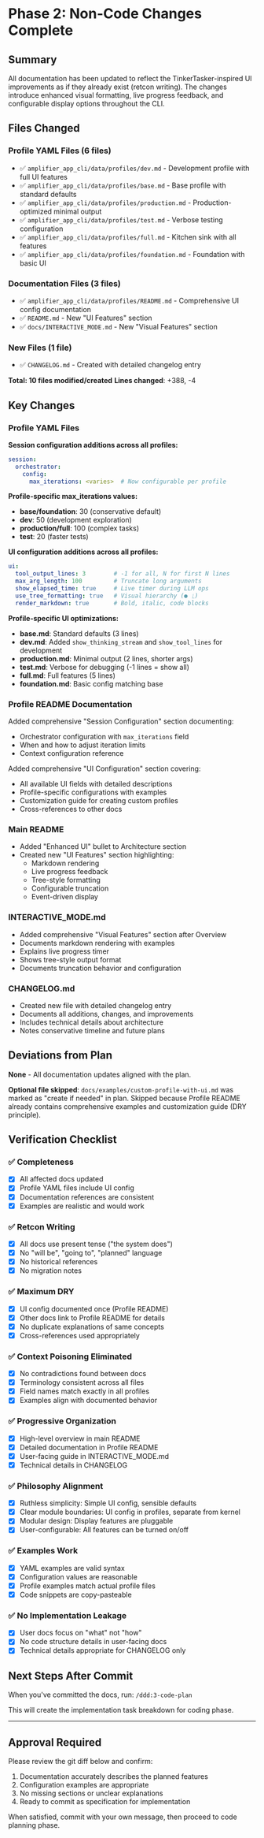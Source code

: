 # Phase 2: Non-Code Changes Complete

## Summary

All documentation has been updated to reflect the TinkerTasker-inspired UI improvements as if they already exist (retcon writing). The changes introduce enhanced visual formatting, live progress feedback, and configurable display options throughout the CLI.

## Files Changed

### Profile YAML Files (6 files)
- ✅ `amplifier_app_cli/data/profiles/dev.md` - Development profile with full UI features
- ✅ `amplifier_app_cli/data/profiles/base.md` - Base profile with standard defaults
- ✅ `amplifier_app_cli/data/profiles/production.md` - Production-optimized minimal output
- ✅ `amplifier_app_cli/data/profiles/test.md` - Verbose testing configuration
- ✅ `amplifier_app_cli/data/profiles/full.md` - Kitchen sink with all features
- ✅ `amplifier_app_cli/data/profiles/foundation.md` - Foundation with basic UI

### Documentation Files (3 files)
- ✅ `amplifier_app_cli/data/profiles/README.md` - Comprehensive UI config documentation
- ✅ `README.md` - New "UI Features" section
- ✅ `docs/INTERACTIVE_MODE.md` - New "Visual Features" section

### New Files (1 file)
- ✅ `CHANGELOG.md` - Created with detailed changelog entry

**Total: 10 files modified/created**
**Lines changed**: +388, -4

## Key Changes

### Profile YAML Files

**Session configuration additions across all profiles:**
```yaml
session:
  orchestrator:
    config:
      max_iterations: <varies>  # Now configurable per profile
```

**Profile-specific max_iterations values:**
- **base/foundation**: 30 (conservative default)
- **dev**: 50 (development exploration)
- **production/full**: 100 (complex tasks)
- **test**: 20 (faster tests)

**UI configuration additions across all profiles:**
```yaml
ui:
  tool_output_lines: 3        # -1 for all, N for first N lines
  max_arg_length: 100         # Truncate long arguments
  show_elapsed_time: true     # Live timer during LLM ops
  use_tree_formatting: true   # Visual hierarchy (● ⎿)
  render_markdown: true       # Bold, italic, code blocks
```

**Profile-specific UI optimizations:**
- **base.md**: Standard defaults (3 lines)
- **dev.md**: Added `show_thinking_stream` and `show_tool_lines` for development
- **production.md**: Minimal output (2 lines, shorter args)
- **test.md**: Verbose for debugging (-1 lines = show all)
- **full.md**: Full features (5 lines)
- **foundation.md**: Basic config matching base

### Profile README Documentation

Added comprehensive "Session Configuration" section documenting:
- Orchestrator configuration with `max_iterations` field
- When and how to adjust iteration limits
- Context configuration reference

Added comprehensive "UI Configuration" section covering:
- All available UI fields with detailed descriptions
- Profile-specific configurations with examples
- Customization guide for creating custom profiles
- Cross-references to other docs

### Main README

- Added "Enhanced UI" bullet to Architecture section
- Created new "UI Features" section highlighting:
  - Markdown rendering
  - Live progress feedback
  - Tree-style formatting
  - Configurable truncation
  - Event-driven display

### INTERACTIVE_MODE.md

- Added comprehensive "Visual Features" section after Overview
- Documents markdown rendering with examples
- Explains live progress timer
- Shows tree-style output format
- Documents truncation behavior and configuration

### CHANGELOG.md

- Created new file with detailed changelog entry
- Documents all additions, changes, and improvements
- Includes technical details about architecture
- Notes conservative timeline and future plans

## Deviations from Plan

**None** - All documentation updates aligned with the plan.

**Optional file skipped**: `docs/examples/custom-profile-with-ui.md` was marked as "create if needed" in plan. Skipped because Profile README already contains comprehensive examples and customization guide (DRY principle).

## Verification Checklist

### ✅ Completeness
- [x] All affected docs updated
- [x] Profile YAML files include UI config
- [x] Documentation references are consistent
- [x] Examples are realistic and would work

### ✅ Retcon Writing
- [x] All docs use present tense ("the system does")
- [x] No "will be", "going to", "planned" language
- [x] No historical references
- [x] No migration notes

### ✅ Maximum DRY
- [x] UI config documented once (Profile README)
- [x] Other docs link to Profile README for details
- [x] No duplicate explanations of same concepts
- [x] Cross-references used appropriately

### ✅ Context Poisoning Eliminated
- [x] No contradictions found between docs
- [x] Terminology consistent across all files
- [x] Field names match exactly in all profiles
- [x] Examples align with documented behavior

### ✅ Progressive Organization
- [x] High-level overview in main README
- [x] Detailed documentation in Profile README
- [x] User-facing guide in INTERACTIVE_MODE.md
- [x] Technical details in CHANGELOG

### ✅ Philosophy Alignment
- [x] Ruthless simplicity: Simple UI config, sensible defaults
- [x] Clear module boundaries: UI config in profiles, separate from kernel
- [x] Modular design: Display features are pluggable
- [x] User-configurable: All features can be turned on/off

### ✅ Examples Work
- [x] YAML examples are valid syntax
- [x] Configuration values are reasonable
- [x] Profile examples match actual profile files
- [x] Code snippets are copy-pasteable

### ✅ No Implementation Leakage
- [x] User docs focus on "what" not "how"
- [x] No code structure details in user-facing docs
- [x] Technical details appropriate for CHANGELOG only

## Next Steps After Commit

When you've committed the docs, run: `/ddd:3-code-plan`

This will create the implementation task breakdown for coding phase.

---

## Approval Required

Please review the git diff below and confirm:
1. Documentation accurately describes the planned features
2. Configuration examples are appropriate
3. No missing sections or unclear explanations
4. Ready to commit as specification for implementation

When satisfied, commit with your own message, then proceed to code planning phase.
